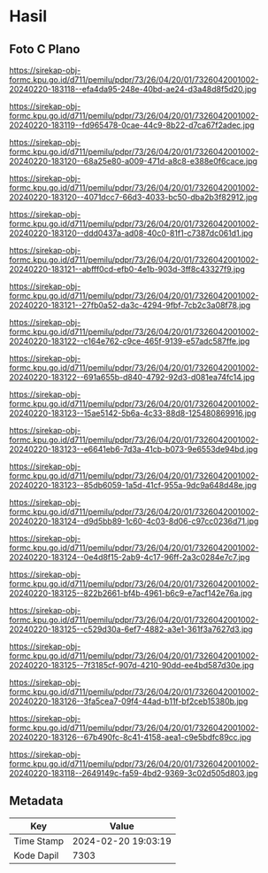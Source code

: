 # Hasil

## Foto C Plano

https://sirekap-obj-formc.kpu.go.id/d711/pemilu/pdpr/73/26/04/20/01/7326042001002-20240220-183118--efa4da95-248e-40bd-ae24-d3a48d8f5d20.jpg

https://sirekap-obj-formc.kpu.go.id/d711/pemilu/pdpr/73/26/04/20/01/7326042001002-20240220-183119--fd965478-0cae-44c9-8b22-d7ca67f2adec.jpg

https://sirekap-obj-formc.kpu.go.id/d711/pemilu/pdpr/73/26/04/20/01/7326042001002-20240220-183120--68a25e80-a009-471d-a8c8-e388e0f6cace.jpg

https://sirekap-obj-formc.kpu.go.id/d711/pemilu/pdpr/73/26/04/20/01/7326042001002-20240220-183120--4071dcc7-66d3-4033-bc50-dba2b3f82912.jpg

https://sirekap-obj-formc.kpu.go.id/d711/pemilu/pdpr/73/26/04/20/01/7326042001002-20240220-183120--ddd0437a-ad08-40c0-81f1-c7387dc061d1.jpg

https://sirekap-obj-formc.kpu.go.id/d711/pemilu/pdpr/73/26/04/20/01/7326042001002-20240220-183121--abfff0cd-efb0-4e1b-903d-3ff8c43327f9.jpg

https://sirekap-obj-formc.kpu.go.id/d711/pemilu/pdpr/73/26/04/20/01/7326042001002-20240220-183121--27fb0a52-da3c-4294-9fbf-7cb2c3a08f78.jpg

https://sirekap-obj-formc.kpu.go.id/d711/pemilu/pdpr/73/26/04/20/01/7326042001002-20240220-183122--c164e762-c9ce-465f-9139-e57adc587ffe.jpg

https://sirekap-obj-formc.kpu.go.id/d711/pemilu/pdpr/73/26/04/20/01/7326042001002-20240220-183122--691a655b-d840-4792-92d3-d081ea74fc14.jpg

https://sirekap-obj-formc.kpu.go.id/d711/pemilu/pdpr/73/26/04/20/01/7326042001002-20240220-183123--15ae5142-5b6a-4c33-88d8-125480869916.jpg

https://sirekap-obj-formc.kpu.go.id/d711/pemilu/pdpr/73/26/04/20/01/7326042001002-20240220-183123--e6641eb6-7d3a-41cb-b073-9e6553de94bd.jpg

https://sirekap-obj-formc.kpu.go.id/d711/pemilu/pdpr/73/26/04/20/01/7326042001002-20240220-183123--85db6059-1a5d-41cf-955a-9dc9a648d48e.jpg

https://sirekap-obj-formc.kpu.go.id/d711/pemilu/pdpr/73/26/04/20/01/7326042001002-20240220-183124--d9d5bb89-1c60-4c03-8d06-c97cc0236d71.jpg

https://sirekap-obj-formc.kpu.go.id/d711/pemilu/pdpr/73/26/04/20/01/7326042001002-20240220-183124--0e4d8f15-2ab9-4c17-96ff-2a3c0284e7c7.jpg

https://sirekap-obj-formc.kpu.go.id/d711/pemilu/pdpr/73/26/04/20/01/7326042001002-20240220-183125--822b2661-bf4b-4961-b6c9-e7acf142e76a.jpg

https://sirekap-obj-formc.kpu.go.id/d711/pemilu/pdpr/73/26/04/20/01/7326042001002-20240220-183125--c529d30a-6ef7-4882-a3e1-361f3a7627d3.jpg

https://sirekap-obj-formc.kpu.go.id/d711/pemilu/pdpr/73/26/04/20/01/7326042001002-20240220-183125--7f3185cf-907d-4210-90dd-ee4bd587d30e.jpg

https://sirekap-obj-formc.kpu.go.id/d711/pemilu/pdpr/73/26/04/20/01/7326042001002-20240220-183126--3fa5cea7-09f4-44ad-b11f-bf2ceb15380b.jpg

https://sirekap-obj-formc.kpu.go.id/d711/pemilu/pdpr/73/26/04/20/01/7326042001002-20240220-183126--67b490fc-8c41-4158-aea1-c9e5bdfc89cc.jpg

https://sirekap-obj-formc.kpu.go.id/d711/pemilu/pdpr/73/26/04/20/01/7326042001002-20240220-183118--2649149c-fa59-4bd2-9369-3c02d505d803.jpg


## Metadata

| Key        | Value               |
| ---------- | ------------------- |
| Time Stamp | 2024-02-20 19:03:19 |
| Kode Dapil | 7303                |



